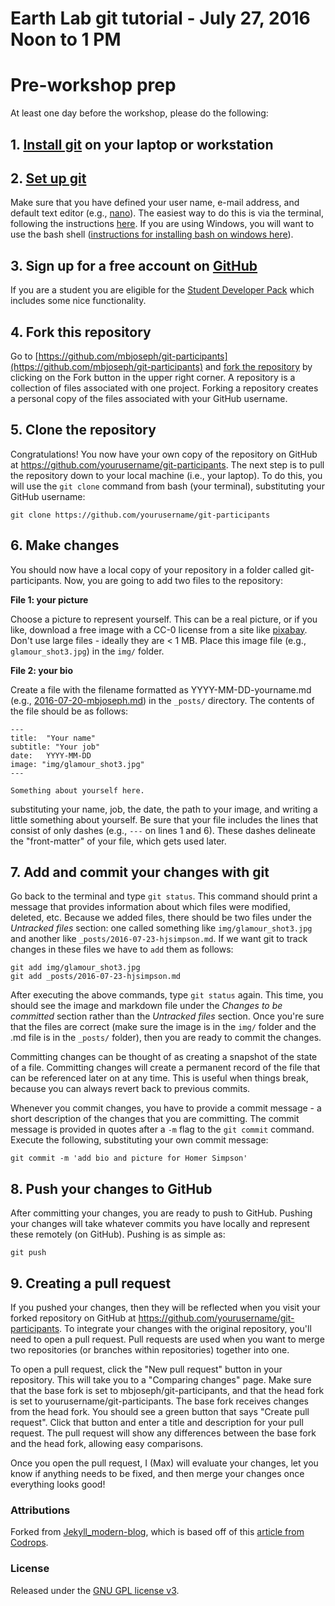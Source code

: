 # Earth Lab git tutorial - July 27, 2016 Noon to 1 PM

# Pre-workshop prep

At least one day before the workshop, please do the following:

## 1. [Install git](https://git-scm.com/book/en/v2/Getting-Started-Installing-Git) on your laptop or workstation

## 2. [Set up git](https://git-scm.com/book/en/v2/Getting-Started-First-Time-Git-Setup)

Make sure that you have defined your user name, e-mail address, and default text editor (e.g., [nano](https://www.nano-editor.org/)). The easiest way to do this is via the terminal, following the instructions [here](https://git-scm.com/book/en/v2/Getting-Started-First-Time-Git-Setup). If you are using Windows, you will want to use the bash shell ([instructions for installing bash on windows here](https://www.rc.colorado.edu/training/workshop/2016basicsbootcamp)).

## 3. Sign up for a free account on [GitHub](https://github.com/)

If you are a student you are eligible for the [Student Developer Pack](https://education.github.com/pack) which includes some nice functionality.


## 4. Fork this repository

Go to [https://github.com/mbjoseph/git-participants](https://github.com/mbjoseph/git-participants) and [fork the repository](https://help.github.com/articles/fork-a-repo/) by clicking on the Fork button in the upper right corner.
A repository is a collection of files associated with one project. Forking a repository creates a personal copy of the files associated with your GitHub username.

## 5. Clone the repository

Congratulations! You now have your own copy of the repository on GitHub at https://github.com/yourusername/git-participants. The next step is to pull the repository down to your local machine (i.e., your laptop). To do this, you will use the `git clone` command from bash (your terminal), substituting your GitHub username:

```
git clone https://github.com/yourusername/git-participants
```

## 6. Make changes

You should now have a local copy of your repository in a folder called git-participants.
Now, you are going to add two files to the repository:

**File 1: your picture**

Choose a picture to represent yourself.
This can be a real picture, or if you like, download a free image with a CC-0 license from a site like [pixabay](https://pixabay.com/).
Don't use large files - ideally they are < 1 MB.
Place this image file (e.g., `glamour_shot3.jpg`) in the `img/` folder.

**File 2: your bio**

Create a file with the filename formatted as YYYY-MM-DD-yourname.md (e.g., [2016-07-20-mbjoseph.md](https://raw.githubusercontent.com/mbjoseph/git-participants/gh-pages/_posts/2016-07-20-mbjoseph.md)) in the `_posts/` directory.
The contents of the file should be as follows:

```
---
title:  "Your name"
subtitle: "Your job"
date:   YYYY-MM-DD
image: "img/glamour_shot3.jpg"
---

Something about yourself here.
```

substituting your name, job, the date, the path to your image, and writing a little something about yourself.
Be sure that your file includes the lines that consist of only dashes (e.g., `---` on lines 1 and 6).
These dashes delineate the "front-matter" of your file, which gets used later.

## 7. Add and commit your changes with git

Go back to the terminal and type `git status`.
This command should print a message that provides information about which files were modified, deleted, etc.
Because we added files, there should be two files under the *Untracked files* section: one called something like `img/glamour_shot3.jpg` and another like `_posts/2016-07-23-hjsimpson.md`.
If we want git to track changes in these files we have to `add` them as follows:

```
git add img/glamour_shot3.jpg
git add _posts/2016-07-23-hjsimpson.md
```

After executing the above commands, type `git status` again.
This time, you should see the image and markdown file under the *Changes to be committed* section rather than the *Untracked files* section.
Once you're sure that the files are correct (make sure the image is in the `img/` folder and the .md file is in the `_posts/` folder), then you are ready to commit the changes.

Committing changes can be thought of as creating a snapshot of the state of a file.
Committing changes will create a permanent record of the file that can be referenced later on at any time.
This is useful when things break, because you can always revert back to previous commits.

Whenever you commit changes, you have to provide a commit message - a short description of the changes that you are committing.
The commit message is provided in quotes after a `-m` flag to the `git commit` command.
Execute the following, substituting your own commit message:

```
git commit -m 'add bio and picture for Homer Simpson'
```

## 8. Push your changes to GitHub

After committing your changes, you are ready to push to GitHub.
Pushing your changes will take whatever commits you have locally and represent these remotely (on GitHub).
Pushing is as simple as:

```
git push
```

## 9. Creating a pull request

If you pushed your changes, then they will be reflected when you visit your forked repository on GitHub at https://github.com/yourusername/git-participants.
To integrate your changes with the original repository, you'll need to open a pull request.
Pull requests are used when you want to merge two repositories (or branches within repositories) together into one.

To open a pull request, click the "New pull request" button in your repository.
This will take you to a "Comparing changes" page.
Make sure that the base fork is set to mbjoseph/git-participants, and that the head fork is set to yourusername/git-participants.
The base fork receives changes from the head fork.
You should see a green button that says "Create pull request".
Click that button and enter a title and description for your pull request.
The pull request will show any differences between the base fork and the head fork, allowing easy comparisons.

Once you open the pull request, I (Max) will evaluate your changes, let you know if anything needs to be fixed, and then merge your changes once everything looks good!


### Attributions
Forked from [Jekyll_modern-blog](https://github.com/inded/Jekyll_modern-blog), which is based off of this [article from Codrops](http://tympanus.net/codrops/?p=24222).

### License

Released under the [GNU GPL license v3](https://www.gnu.org/licenses/gpl-3.0.html).
